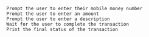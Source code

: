 
    Prompt the user to enter their mobile money number
    Prompt the user to enter an amount
    Prompt the user to enter a description
    Wait for the user to complete the transaction
    Print the final status of the transaction
